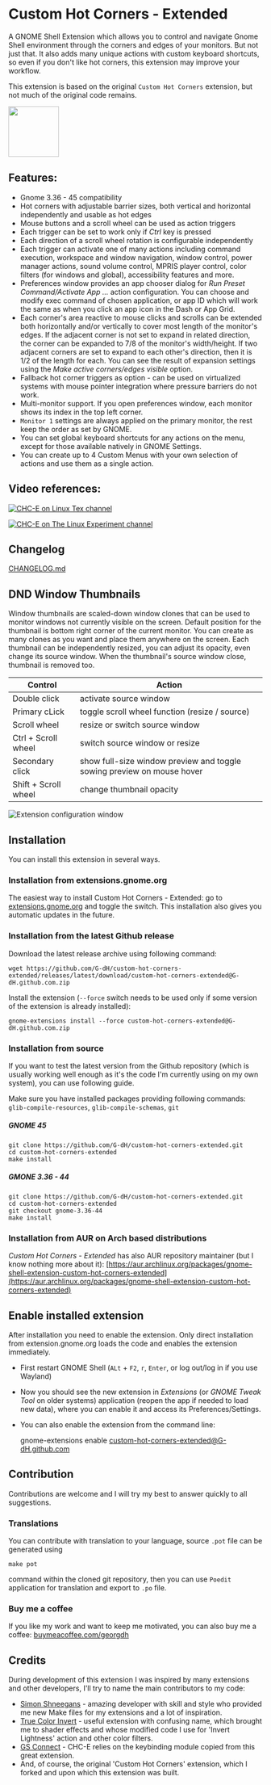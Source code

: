 # Custom Hot Corners - Extended

A GNOME Shell Extension which allows you to control and navigate Gnome Shell environment through the corners and edges of your monitors. But not just that. It also adds many unique actions with custom keyboard shortcuts, so even if you don't like hot corners, this extension may improve your workflow.

This extension is based on the original `Custom Hot Corners` extension, but not much of the original code remains.

[<img alt="" height="100" src="https://raw.githubusercontent.com/andyholmes/gnome-shell-extensions-badge/master/get-it-on-ego.svg?sanitize=true">](https://extensions.gnome.org/extension/4167/custom-hot-corners-extended/)


## Features:
- Gnome 3.36 - 45 compatibility
- Hot corners with adjustable barrier sizes, both vertical and horizontal independently and usable as hot edges
- Mouse buttons and a scroll wheel can be used as action triggers
- Each trigger can be set to work only if *Ctrl* key is pressed
- Each direction of a scroll wheel rotation is configurable independently
- Each trigger can activate one of many actions including command execution, workspace and window navigation, window control, power manager actions, sound volume control, MPRIS player control, color filters (for windows and global), accessibility features and more.
- Preferences window provides an app chooser dialog for *Run Preset Command/Activate App ...* action configuration. You can choose and modify exec command of chosen application, or app ID which will work the same as when you click an app icon in the Dash or App Grid.
- Each corner's area reactive to mouse clicks and scrolls can be extended both horizontally and/or vertically to cover most length of the monitor's edges. If the adjacent corner is not set to expand in related direction, the corner can be expanded to 7/8 of the monitor's width/height. If two adjacent corners are set to expand to each other's direction, then it is 1/2 of the length for each. You can see the result of expansion settings using the *Make active corners/edges visible* option.
- Fallback hot corner triggers as option - can be used on virtualized systems with mouse pointer integration where pressure barriers do not work.
- Multi-monitor support. If you open preferences window, each monitor shows its index in the top left corner.
- `Monitor 1` settings are always applied on the primary monitor, the rest keep the order as set by GNOME.
- You can set global keyboard shortcuts for any actions on the menu, except for those available natively in GNOME Settings.
- You can create up to 4 Custom Menus with your own selection of actions and use them as a single action.


## Video references:

[![CHC-E on Linux Tex channel](readme-src/CHC-E-Linux-Tex.png)](https://www.youtube.com/watch?v=ayvE_qw0YLk&t=613s)

[![CHC-E on The Linux Experiment channel](readme-src/CHC-E-The-Linux-Experiment.png)](https://www.youtube.com/watch?v=KtjYPMCvQ7Y&t=519s)


## Changelog

[CHANGELOG.md](CHANGELOG.md)

## DND Window Thumbnails

Window thumbnails are scaled-down window clones that can be used to monitor windows not currently visible on the screen. Default position for the thumbnail is bottom right corner of the current monitor. You can create as many clones as you want and place them anywhere on the screen. Each thumbnail can be independently resized, you can adjust its opacity, even change its source window. When the thumbnail's source window close, thumbnail is removed too.

| Control | Action |
| ------- | ------ |
| Double click          | activate source window |
| Primary cLick         | toggle scroll wheel function (resize / source) |
| Scroll wheel          | resize or switch source window |
| Ctrl + Scroll wheel   | switch source window or resize |
| Secondary click       | show full-size window preview and toggle sowing preview on mouse hover |
| Shift + Scroll wheel  | change thumbnail opacity |


![Extension configuration window](screenshot.png)


## Installation

You can install this extension in several ways.

### Installation from extensions.gnome.org

The easiest way to install Custom Hot Corners - Extended: go to [extensions.gnome.org](https://extensions.gnome.org/extension/4167/custom-hot-corners-extended/) and toggle the switch. This installation also gives you automatic updates in the future.

### Installation from the latest Github release

Download the latest release archive using following command:

    wget https://github.com/G-dH/custom-hot-corners-extended/releases/latest/download/custom-hot-corners-extended@G-dH.github.com.zip

Install the extension (`--force` switch needs to be used only if some version of the extension is already installed):

    gnome-extensions install --force custom-hot-corners-extended@G-dH.github.com.zip

### Installation from source

If you want to test the latest version from the Github repository (which is usually working well enough as it's the code I'm currently using on my own system), you can use following guide.

Make sure you have installed packages providing following commands: `glib-compile-resources`, `glib-compile-schemas`, `git`

##### GNOME 45

    git clone https://github.com/G-dH/custom-hot-corners-extended.git
    cd custom-hot-corners-extended
    make install

##### GMONE 3.36 - 44

    git clone https://github.com/G-dH/custom-hot-corners-extended.git
    cd custom-hot-corners-extended
    git checkout gnome-3.36-44
    make install

### Installation from AUR on Arch based distributions

*Custom Hot Corners - Extended* has also AUR repository maintainer (but I know nothing more about it):
[https://aur.archlinux.org/packages/gnome-shell-extension-custom-hot-corners-extended](https://aur.archlinux.org/packages/gnome-shell-extension-custom-hot-corners-extended)

## Enable installed extension

After installation you need to enable the extension. Only direct installation from extension.gnome.org loads the code and enables the extension immediately.

- First restart GNOME Shell (`ALt` + `F2`, `r`, `Enter`, or log out/log in if you use Wayland)
- Now you should see the new extension in *Extensions* (or *GNOME Tweak Tool* on older systems) application (reopen the app if needed to load new data), where you can enable it and access its Preferences/Settings.
- You can also enable the extension from the command line:

    gnome-extensions enable custom-hot-corners-extended@G-dH.github.com


## Contribution

Contributions are welcome and I will try my best to answer quickly to all suggestions.

### Translations

You can contribute with translation to your language, source `.pot` file can be generated using

    make pot

command within the cloned git repository, then you can use `Poedit` application for translation and export to `.po` file.

### Buy me a coffee

If you like my work and want to keep me motivated, you can also buy me a coffee:
[buymeacoffee.com/georgdh](https://buymeacoffee.com/georgdh)

## Credits

During development of this extension I was inspired by many extensions and other developers, I'll try to name the main contributors to my code:
- [Simon Shneegans](https://schneegans.github.io/) - amazing developer with skill and style who provided me new Make files for my extensions and a lot of inspiration.
- [True Color Invert](https://github.com/jackkenney/gnome-true-color-invert) - useful extension with confusing name, which brought me to shader effects and whose modified code I use for 'Invert Lightness' action and other color filters.
- [GS Connect](https://github.com/GSConnect/gnome-shell-extension-gsconnect/wiki) - CHC-E relies on the keybinding module copied from this great extension.
- And, of course, the original 'Custom Hot Corners' extension, which I forked and upon which this extension was built.

